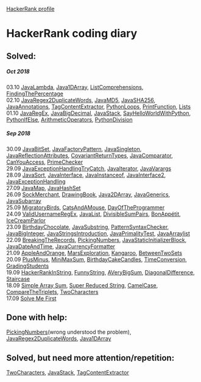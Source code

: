 [HackerRank profile](https://www.hackerrank.com/weozUA)  

HackerRank coding diary
=====  
Solved:
------
##### Oct 2018
03.10    [JavaLambda](https://www.hackerrank.com/challenges/java-lambda-expressions/problem),
         [Java1DArray](https://www.hackerrank.com/challenges/java-1d-array/problem),
         [ListComprehensions](https://www.hackerrank.com/challenges/list-comprehensions/problem),
         [FindingThePercentage](https://www.hackerrank.com/challenges/finding-the-percentage/problem)  
02.10    [JavaRegex2DuplicateWords](https://www.hackerrank.com/challenges/duplicate-word/problem),
         [JavaMD5](https://www.hackerrank.com/challenges/java-md5/problem),
         [JavaSHA256](https://www.hackerrank.com/challenges/sha-256/problem),
         [JavaAnnotations](https://www.hackerrank.com/challenges/java-annotations/problem),
         [TagContentExtractor](https://www.hackerrank.com/challenges/tag-content-extractor/problem),
         [PythonLoops](https://www.hackerrank.com/challenges/python-loops/problem),
         [PrintFunction](https://www.hackerrank.com/challenges/python-print/problem),
         [Lists](https://www.hackerrank.com/challenges/python-lists/problem)  
01.10    [JavaRegEx](https://www.hackerrank.com/challenges/java-regex/problem),
         [JavaBigDecimal](https://www.hackerrank.com/challenges/java-bigdecimal/problem),
         [JavaStack](https://www.hackerrank.com/challenges/java-stack/problem),
         [SayHelloWorldWithPython](https://www.hackerrank.com/challenges/py-hello-world/problem),
         [PythonIfElse](https://www.hackerrank.com/challenges/py-if-else/problem),
         [ArithmeticOperators](https://www.hackerrank.com/challenges/python-arithmetic-operators/problem),
         [PythonDivision](https://www.hackerrank.com/challenges/python-division/problem)
##### Sep 2018
30.09    [JavaBitSet](https://www.hackerrank.com/challenges/java-bitset/problem),
         [JavaFactoryPattern](https://www.hackerrank.com/challenges/java-factory/problem), 
         [JavaSingleton](https://www.hackerrank.com/challenges/java-singleton/problem),
         [JavaReflectionAttributes](https://www.hackerrank.com/challenges/java-reflection-attributes/problem), 
         [CovariantReturnTypes](https://www.hackerrank.com/challenges/java-covariance/problem),
         [JavaComparator](https://www.hackerrank.com/challenges/java-comparator/problem),
         [CanYouAccess](https://www.hackerrank.com/challenges/can-you-access/problem),
         [PrimeChecker](https://www.hackerrank.com/challenges/prime-checker/problem)  
29.09    [JavaExceptionHandlingTryCatch](https://www.hackerrank.com/challenges/java-exception-handling-try-catch/problem),
         [JavaIterator](https://www.hackerrank.com/challenges/java-iterator/problem),
         [JavaVarargs](https://www.hackerrank.com/challenges/simple-addition-varargs/problem)  
28.09    [JavaSort](https://www.hackerrank.com/challenges/java-sort/problem),
         [JavaInterface](https://www.hackerrank.com/challenges/java-interface/problem),
         [JavaInstanceof](https://www.hackerrank.com/challenges/java-instanceof-keyword/problem),
         [JavaInterface2](https://www.hackerrank.com/challenges/java-inheritance-2/problem),
         [JavaExceptionHandling](https://www.hackerrank.com/challenges/java-exception-handling/problem)  
27.09    [JavaMap](https://www.hackerrank.com/challenges/phone-book/problem),
         [JavaHashSet](https://www.hackerrank.com/challenges/java-hashset/problem)  
26.09    [SockMerchant](https://www.hackerrank.com/challenges/sock-merchant/problem),
         [DrawingBook](https://www.hackerrank.com/challenges/drawing-book/problem),
         [Java2DArray](https://www.hackerrank.com/challenges/java-2d-array/problem),
         [JavaGenerics](https://www.hackerrank.com/challenges/java-generics/problem),
         [JavaSubarray](https://www.hackerrank.com/challenges/java-negative-subarray/problem)  
25.09    [MigratoryBirds](https://www.hackerrank.com/challenges/migratory-birds/problem),
         [CatsAndAMouse](https://www.hackerrank.com/challenges/cats-and-a-mouse/problem),
         [DayOfTheProgrammer](https://www.hackerrank.com/challenges/day-of-the-programmer/problem)  
24.09    [ValidUsernameRegEx](https://www.hackerrank.com/challenges/valid-username-checker/problem),
         [JavaList](https://www.hackerrank.com/challenges/java-list/problem),
         [DivisibleSumPairs](https://www.hackerrank.com/challenges/divisible-sum-pairs/problem),
         [BonAppétit](https://www.hackerrank.com/challenges/bon-appetit/problem),
         [IceCreamParlor](https://www.hackerrank.com/challenges/icecream-parlor/problem)  
23.09    [BirthdayChocolate](https://www.hackerrank.com/challenges/the-birthday-bar/problem), 
         [JavaSubstring](https://www.hackerrank.com/challenges/java-substring/problem), 
         [PatternSyntaxChecker](https://www.hackerrank.com/challenges/pattern-syntax-checker/problem),
         [JavaBigInteger](https://www.hackerrank.com/challenges/java-biginteger/problem),
         [JavaStringsIntroduction](https://www.hackerrank.com/challenges/java-strings-introduction/problem),
         [JavaPrimalityTest](https://www.hackerrank.com/challenges/java-primality-test/problem),
         [JavaArraylist](https://www.hackerrank.com/challenges/java-arraylist/problem)  
22.09    [BreakingTheRecords](https://www.hackerrank.com/challenges/breaking-best-and-worst-records/problem), 
         [PickingNumbers](https://www.hackerrank.com/challenges/picking-numbers/problem),
         [JavaStaticInitializerBlock](https://www.hackerrank.com/challenges/java-static-initializer-block/problem),
         [JavaDateAndTime](https://www.hackerrank.com/challenges/java-date-and-time/problem),
         [JavaCurrencyFormatter](https://www.hackerrank.com/challenges/java-currency-formatter/problem)  
21.09    [AppleAndOrange](https://www.hackerrank.com/challenges/apple-and-orange/problem),
         [MarsExploration](https://www.hackerrank.com/challenges/mars-exploration/problem),
         [Kangaroo](https://www.hackerrank.com/challenges/kangaroo/problem),
         [BetweenTwoSets](https://www.hackerrank.com/challenges/between-two-sets/problem)  
20.09    [PlusMinus](https://www.hackerrank.com/challenges/plus-minus/problem), 
         [MiniMaxSum](https://www.hackerrank.com/challenges/mini-max-sum/problem),
         [BirthdayCakeCandles](https://www.hackerrank.com/challenges/birthday-cake-candles/problem),
         [TimeConversion](ttps://www.hackerrank.com/challenges/time-conversion/problem),
         [GradingStudents](https://www.hackerrank.com/challenges/grading/problem)  
19.09    [HackerRankInString](https://www.hackerrank.com/challenges/hackerrank-in-a-string/problem),
         [FunnyString](https://www.hackerrank.com/challenges/funny-string/problem),
         [AVeryBigSum](https://www.hackerrank.com/challenges/a-very-big-sum/problem),
         [DiagonalDifference](https://www.hackerrank.com/challenges/diagonal-difference/problem),
         [Staircase](https://www.hackerrank.com/challenges/staircase/problem)  
18.09    [Simple Array Sum](https://www.hackerrank.com/challenges/simple-array-sum/problem),
         [Super Reduced String](https://www.hackerrank.com/challenges/reduced-string/problem),
         [CamelCase](https://www.hackerrank.com/challenges/camelcase/problem), 
         [CompareTheTriplets](https://www.hackerrank.com/challenges/compare-the-triplets/problem),
         [TwoCharacters](https://www.hackerrank.com/challenges/two-characters/problem)  
17.09    [Solve Me First](https://www.hackerrank.com/challenges/solve-me-first/problem)  
         

Done with help:
------
[PickingNumbers](https://www.hackerrank.com/challenges/picking-numbers/problem)(wrong understood the problem),
[JavaRegex2DuplicateWords](https://www.hackerrank.com/challenges/duplicate-word/problem),
[Java1DArray](https://www.hackerrank.com/challenges/java-1d-array/problem)  

Solved, but need more attention/repetition:
------
[TwoCharacters](https://www.hackerrank.com/challenges/two-characters/problem),
[JavaStack](https://www.hackerrank.com/challenges/java-stack/problem),
[TagContentExtractor](https://www.hackerrank.com/challenges/tag-content-extractor/problem)